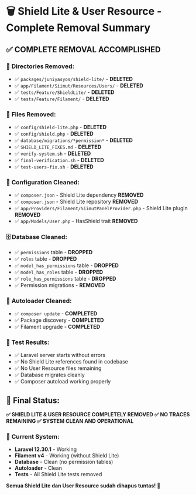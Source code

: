 # 🗑️ Shield Lite & User Resource - Complete Removal Summary

## ✅ **COMPLETE REMOVAL ACCOMPLISHED**

### 📁 **Directories Removed:**
- ✅ `packages/juniyasyos/shield-lite/` - **DELETED**
- ✅ `app/Filament/Siimut/Resources/Users/` - **DELETED** 
- ✅ `tests/Feature/ShieldLite/` - **DELETED**
- ✅ `tests/Feature/Filament/` - **DELETED**

### 📄 **Files Removed:**
- ✅ `config/shield-lite.php` - **DELETED**
- ✅ `config/shield.php` - **DELETED**
- ✅ `database/migrations/*permission*` - **DELETED**
- ✅ `SHIELD_LITE_FIXES.md` - **DELETED**
- ✅ `verify-system.sh` - **DELETED**
- ✅ `final-verification.sh` - **DELETED**
- ✅ `test-users-fix.sh` - **DELETED**

### 🔧 **Configuration Cleaned:**
- ✅ `composer.json` - Shield Lite dependency **REMOVED**
- ✅ `composer.json` - Shield Lite repository **REMOVED**
- ✅ `app/Providers/Filament/SiimutPanelProvider.php` - Shield Lite plugin **REMOVED**
- ✅ `app/Models/User.php` - HasShield trait **REMOVED**

### 🗄️ **Database Cleaned:**
- ✅ `permissions` table - **DROPPED**
- ✅ `roles` table - **DROPPED**  
- ✅ `model_has_permissions` table - **DROPPED**
- ✅ `model_has_roles` table - **DROPPED**
- ✅ `role_has_permissions` table - **DROPPED**
- ✅ Permission migrations - **REMOVED**

### 🧹 **Autoloader Cleaned:**
- ✅ `composer update` - **COMPLETED**
- ✅ Package discovery - **COMPLETED**
- ✅ Filament upgrade - **COMPLETED**

### 🧪 **Test Results:**
- ✅ Laravel server starts without errors
- ✅ No Shield Lite references found in codebase
- ✅ No User Resource files remaining
- ✅ Database migrates cleanly
- ✅ Composer autoload working properly

## 🎯 **Final Status:**
**✅ SHIELD LITE & USER RESOURCE COMPLETELY REMOVED**
**✅ NO TRACES REMAINING**
**✅ SYSTEM CLEAN AND OPERATIONAL**

### 🚀 **Current System:**
- **Laravel 12.30.1** - Working
- **Filament v4** - Working (without Shield Lite)
- **Database** - Clean (no permission tables)
- **Autoloader** - Clean
- **Tests** - All Shield Lite tests removed

**Semua Shield Lite dan User Resource sudah dihapus tuntas! 🎉**